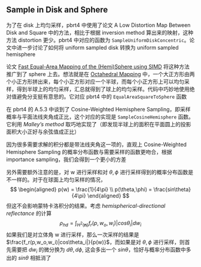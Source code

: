 ## Sample in Disk and Sphere

为了在 disk 上均匀采样，pbrt4 中使用了论文 A Low Distortion Map Between Disk and Square 中的方法，相比于根据 inversion method 算出来的映射，这种方法 distortion 更少。pbrt4 中对应的函数为 `SampleUniformDiskConcentric`。论文中进一步讨论了如何将 uniform sampled disk 转换为 uniform sampled hemisphere

论文 [Fast Equal-Area Mapping of the (Hemi)Sphere using SIMD](https://fileadmin.cs.lth.se/graphics/research/papers/2008/simdmapping/clarberg_simdmapping08_preprint.pdf) 将这种方法推广到了 sphere 上去。想法就是在 [Octahedral Mapping](https://www.pbr-book.org/4ed/Geometry_and_Transformations/Spherical_Geometry#x3-OctahedralEncoding) 中，一个大正方形由两个小正方形拼出来，每个小正方形对应一个半球，而每个小正方形上可以均匀采样，得到半球上的均匀采样，汇总就得到了球上的均匀采样。代码中巧妙地使用绝对值避免分支挺有意思的。它对应 pbrt4 中的 `EqualAreaSquareToSphere` 函数

在 pbrt4 的 A.5.3 中谈到了 Cosine-Weighted Hemisphere Sampling，即采样概率与平面法线夹角成正比，这个对应的实现是 `SampleCosineHemisphere` 函数。它利用 _Malley’s method_ 取巧地实现了（即发现半球上的面积在平面圆上的投影面积大小正好与余弦值成正比）

因为很多需要求解的积分都是带法线夹角这一项的，直观上 Cosine-Weighted Hemisphere Sampling 的概率分布函数与需要采样的函数更吻合，根据 importance sampling，我们会得到一个更小的方差

另外需要额外注意的是，对 w 进行采样和对 $\theta,\phi$ 进行采样得到的概率分布函数是不一样的。对于在球面上均匀采样的情况，
$$
\begin{aligned}
p(w) = \frac{1}{4\pi}
\\
p(\theta,\phi) = \frac{sin\theta}{4\pi}
\end{aligned}
$$
但这不会影响蒙特卡洛积分的结果。考虑 _hemispherical-directional reflectance_ 的计算
$$
\rho_{hd} = \int_{H^2(\boldsymbol{n})}f_r(p,w_o,w_i)|cos\theta_i|dw_i
$$
如果我们是对立体角 w 进行采样，那么一次采样的结果是 $\frac{f_r(p,w_o,w_i)|cos\theta_i|}{p(w)}$，而如果是对 $\theta,\phi$ 进行采样，则首先需要把 $dw_i$ 的微分换为 $d\theta,d\phi$, 这会多出一个 $sin\theta$，恰好与概率分布函数中多出的 $sin\theta$ 相抵消了